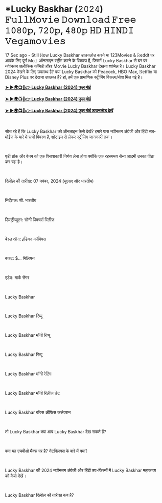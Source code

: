 <h1 style="text-align: left;">*Lucky Baskhar (𝟸𝟶𝟸𝟺) 𝙵𝚞𝚕𝚕𝙼𝚘𝚟𝚒𝚎 𝙳𝚘𝚠𝚗𝚕𝚘𝚊𝚍 𝙵𝚛𝚎𝚎 𝟷𝟶𝟾𝟶𝚙, 𝟽𝟸𝟶𝚙, 𝟺𝟾𝟶𝚙 𝙷𝙳 𝙷𝙸𝙽𝙳𝙸 𝚅𝚎𝚐𝚊𝚖𝚘𝚟𝚒𝚎𝚜</h1><p>17 Sec ago - Still 𝙽ow Lucky Baskhar डाउनलोड करने या 123Movies &amp; 𝚁eddt पर आपके लिए पूर्ण Mo𝚕 ऑनलाइन स्ट्रीम करने के विकल्प हैं, जिसमें Lucky Baskhar से घर पर नवीनतम अलौकिक कॉमेडी हॉरर Mo𝚟ie Lucky Baskhar देखना शामिल है। Lucky Baskhar 2024 देखने के लिए उपलब्ध है? क्या Lucky Baskhar को Peacock, HBO Max, 𝙽etflix या Disney Plus पर देखना उपलब्ध है? हां, हमें एक प्रामाणिक स्ट्रीमिंग विकल्प/सेवा मिल गई है।</p><p><a href="https://t.co/Zp2waEdOSE" target="_blank"><b>➤ ►🌍📺📱👉 Lucky Baskhar (2024) फुल मोई</b></a></p><p><a href="https://t.co/FI4HJXwwVk" target="_blank"><b>➤ ►🌍📺📱👉 Lucky Baskhar (2024) फुल मोई</b></a></p><p><a href="https://t.co/Zp2waEdOSE" target="_blank"><b>➤ ►🌍📺📱👉 Lucky Baskhar (2024) फुल मोई डाउनलोड देखें</b></a></p><p><br /></p><p>सोच रहे हैं कि Lucky Baskhar को ऑनलाइन कैसे देखें? हमारे पास नवीनतम अंग्रेजी और हिंदी सब-मोईज़ के बारे में सभी विवरण हैं, शोटाइम से लेकर स्ट्रीमिंग जानकारी तक।</p><p><br /></p><p>एडी ब्रॉक और वेनम को एक विनाशकारी निर्णय लेना होगा क्योंकि एक रहस्यमय सैन्य आदमी उनका पीछा कर रहा है।</p><p><br /></p><p>रिलीज़ की तारीख: 07 नवंबर, 2024 (यूएसए और भारतीय)</p><p><br /></p><p>निर्देशक: श्री. भारतीय</p><p><br /></p><p>डिस्ट्रीब्यूटर: सोनी पिक्चर्स रिलीज़</p><p><br /></p><p>बेस्ड ऑन: इंडियन कॉमिक्स</p><p><br /></p><p>बजट: $... मिलियन</p><p><br /></p><p>एडेड: मार्क सेंगर</p><p><br /></p><p>Lucky Baskhar</p><p><br /></p><p>Lucky Baskhar रिव्यू</p><p><br /></p><p>Lucky Baskhar मॉनी रिव्यू</p><p><br /></p><p>Lucky Baskhar रिव्यू</p><p><br /></p><p>Lucky Baskhar मॉनी रेटिंग</p><p><br /></p><p>Lucky Baskhar मॉनी रिलीज़ डेट</p><p><br /></p><p>Lucky Baskhar बॉक्स ऑफिस कलेक्शन</p><p><br /></p><p>तो Lucky Baskhar क्या आप Lucky Baskhar देख सकते हैं?</p><p><br /></p><p>क्या यह एचबीओ मैक्स पर है? नेटफ्लिक्स के बारे में क्या?</p><p><br /></p><p>Lucky Baskhar की 2024 नवीनतम अंग्रेजी और हिंदी उप-फिल्मों में Lucky Baskhar महाकाव्य को कैसे देखें।</p><p><br /></p><p>Lucky Baskhar रिलीज़ की तारीख कब है?</p>
